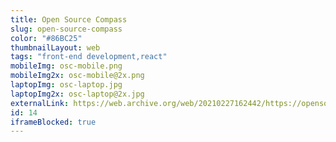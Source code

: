 ```yaml
---
title: Open Source Compass
slug: open-source-compass
color: "#86BC25"
thumbnailLayout: web
tags: "front-end development,react"
mobileImg: osc-mobile.png
mobileImg2x: osc-mobile@2x.png
laptopImg: osc-laptop.jpg
laptopImg2x: osc-laptop@2x.jpg
externalLink: https://web.archive.org/web/20210227162442/https://opensourcecompass.io/
id: 14
iframeBlocked: true
---
```

